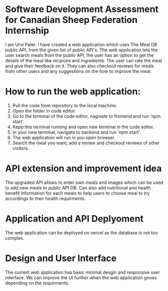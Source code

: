 # Software Development Assessment for Canadian Sheep Federation Internship 

I am Urvi Patel. I have created a web application which uses The Meal DB public API, from the given list of public API's. The web application lets the user search meals from the public API, the user has an option to get the details of the meal like recpices and ingredients. The user can rate the meal and give their feedback on it. They can also checkout reviews for meals from other users and any suggestions on the how to improve the meal.

# How to run the web application:

1. Pull the code from repository to the local machine. 
2. Open the folder in code editor.
3. Go to the terminal of the code editor, nagivate to frontend and run 'npm start'.
3. Kepp this terminal running and open new terminal in the code editor.
4. In your new terminal, navigate to backend and run 'npm start'.
5. The web application will run in you open browser. 
6. Search the meal you want, add a review and checkout reviews of other visitors.

# API extension and improvement idea

The upgraded API allows to enter own meals and images which can be used to add new meals to public API DB. Can also add nutritional and health benefit information for each meals to help users to choose meal to try accordings to their health requirments. 

# Application and API Deplyoment

The web application can be deployed on vercel as the database is not too complex. 

# Design and User Interface

The current web application has basic minimal desgin and responsive user interface. We can improve the UI further when the web application grows depending on the requirments. 







